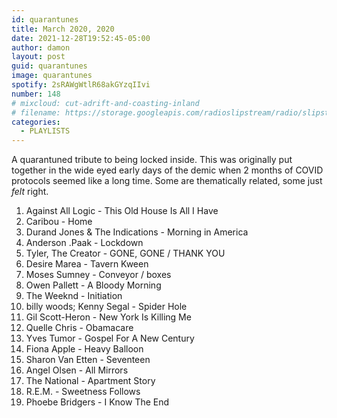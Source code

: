 ```yaml
---
id: quarantunes
title: March 2020, 2020
date: 2021-12-28T19:52:45-05:00
author: damon
layout: post
guid: quarantunes
image: quarantunes
spotify: 2sRAWgWtlR68akGYzqIIvi
number: 148
# mixcloud: cut-adrift-and-coasting-inland
# filename: https://storage.googleapis.com/radioslipstream/radio/slipstream-143.mp3
categories:
  - PLAYLISTS
---
```


A quarantuned tribute to being locked inside. This was originally put together in the wide eyed early days of the demic when 2 months of COVID protocols seemed like a long time. Some are thematically related, some just *felt* right.

 1. Against All Logic - This Old House Is All I Have
 1. Caribou - Home
 1. Durand Jones & The Indications - Morning in America
 1. Anderson .Paak - Lockdown
 1. Tyler, The Creator - GONE, GONE / THANK YOU
 1. Desire Marea - Tavern Kween
 1. Moses Sumney - Conveyor / boxes
 1. Owen Pallett - A Bloody Morning
 1. The Weeknd - Initiation
 1. billy woods; Kenny Segal - Spider Hole
 1. Gil Scott-Heron - New York Is Killing Me
 1. Quelle Chris - Obamacare
 1. Yves Tumor - Gospel For A New Century
 1. Fiona Apple - Heavy Balloon
 1. Sharon Van Etten - Seventeen
 1. Angel Olsen - All Mirrors
 1. The National - Apartment Story
 1. R.E.M. - Sweetness Follows
 1. Phoebe Bridgers - I Know The End